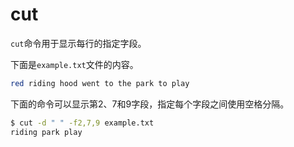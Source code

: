 # cut

`cut`命令用于显示每行的指定字段。

下面是`example.txt`文件的内容。

```bash
red riding hood went to the park to play
```

下面的命令可以显示第2、7和9字段，指定每个字段之间使用空格分隔。

```bash
$ cut -d " " -f2,7,9 example.txt
riding park play
```


